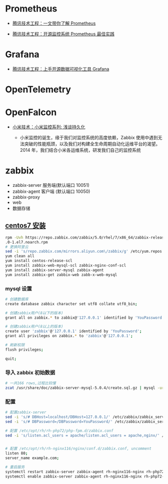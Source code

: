 # Prometheus

- [腾讯技术工程：一文带你了解 Prometheus](https://cloud.tencent.com/developer/article/1999843)

- [腾讯技术工程：开源监控系统 Prometheus 最佳实践](https://cloud.tencent.com/developer/article/1902184)

# Grafana

- [腾讯技术工程：上手开源数据可视化工具 Grafana](https://view.inews.qq.com/a/20221014A06MAQ00)

# OpenTelemetry

# OpenFalcon

- [小米技术：小米监控系列: 浅谈持久化]()

    - 小米监控的诞生，缘于我们对监控系统的高度依赖，Zabbix 使用中遇到无法突破的性能瓶颈，以及我们对构建全生命周期自动化运维平台的渴望。2014 年，我们结合小米各运维系统，研发我们自己的监控系统

# zabbix

- zabbix-server 服务端(默认端口 10051)
- zabbix-agent 客户端 (默认端口 10050)
- zabbix-proxy
- web
- 数据存储

## [centos7 安装](https://www.zabbix.com/download?zabbix=5.0&os_distribution=centos&os_version=7&db=mysql&ws=nginx)

```sh
rpm -Uvh https://repo.zabbix.com/zabbix/5.0/rhel/7/x86_64/zabbix-release-5
.0-1.el7.noarch.rpm
# 更换阿里云
sed -i 's/repo.zabbix.com/mirrors.aliyun.com\/zabbix/g' /etc/yum.repos.d/zabbix.repo
yum clean all
yum install centos-release-scl
yum install zabbix-web-mysql-scl zabbix-nginx-conf-scl
yum install zabbix-server-mysql zabbix-agent
yum install zabbix-get zabbix-web zabb-x-web-mysql

```

### mysql 设置

```sh
# 创建数据库
create database zabbix character set utf8 collate utf8_bin;

# 创建zabbix用户(8以下的版本)
grant all on zabbix.* to zabbix@'127.0.0.1' identified by 'YouPassword';

# 创建zabbix用户(8以上的版本)
create user 'zabbix'@'127.0.0.1' identified by 'YouPassword';
grant all privileges on zabbix.* to 'zabbix'@'127.0.0.1';

# 刷新权限
flush privileges;

quit;
```

### 导入 zabbix 初始数据

```sh
# 一共166 rows,过程比较慢
zcat /usr/share/doc/zabbix-server-mysql-5.0.4/create.sql.gz | mysql -uroot -pYouPassword zabbix
```

### 配置

```sh
# 配置zabbix-server
sed -i 's/# DBHost=localhost/DBHost=127.0.0.1/' /etc/zabbix/zabbix_server.conf
sed -i 's/# DBPassword=/DBPassword=YouPassword/' /etc/zabbix/zabbix_server.conf

# 配置 /etc/opt/rh/rh-php72/php-fpm.d/zabbix.conf
sed -i 's/listen.acl_users = apache/listen.acl_users = apache,nginx/' /etc/opt/rh/rh-php72/php-fpm.d/zabbix.conf


# 配置 /etc/opt/rh/rh-nginx116/nginx/conf.d/zabbix.conf, uncomment
listen 80;
server_name example.com;

# 重启服务
systemctl restart zabbix-server zabbix-agent rh-nginx116-nginx rh-php72-php-fpm
systemctl enable zabbix-server zabbix-agent rh-nginx116-nginx rh-php72-php-fpm
```
